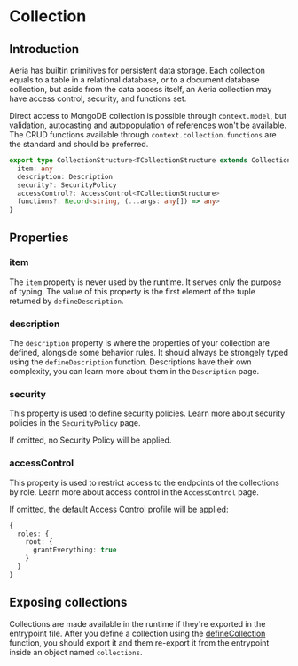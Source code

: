 # Collection

## Introduction

Aeria has builtin primitives for persistent data storage. Each collection equals to a table in a relational database, or to a document database collection, but aside from the data access itself, an Aeria collection may have access control, security, and functions set.

Direct access to MongoDB collection is possible through `context.model`, but validation, autocasting and autopopulation of references won't be available. The CRUD functions available through `context.collection.functions` are the standard and should be preferred.


```typescript
export type CollectionStructure<TCollectionStructure extends CollectionStructure = any> = {
  item: any
  description: Description
  security?: SecurityPolicy
  accessControl?: AccessControl<TCollectionStructure>
  functions?: Record<string, (...args: any[]) => any>
}
```

## Properties

### item <Badge type="tip" text="any" />

The `item` property is never used by the runtime. It serves only the purpose of typing.
The value of this property is the first element of the tuple returned by `defineDescription`.

### description <Badge type="tip" text="Description" />

The `description` property is where the properties of your collection are
defined, alongside some behavior rules. It should always be strongely typed
using the `defineDescription` function. Descriptions have their own complexity,
you can learn more about them in the `Description` page.

### security <Badge type="tip" text="SecurityPolicy" /> <Badge type="tip" text="optional" />

This property is used to define security policies.
Learn more about security policies in the `SecurityPolicy` page.

If omitted, no Security Policy will be applied.

### accessControl <Badge type="tip" text="AccessControl" /> <Badge type="tip" text="optional" />

This property is used to restrict access to the endpoints of the collections by role.
Learn more about access control in the `AccessControl` page.

If omitted, the default Access Control profile will be applied:

```typescript
{
  roles: {
    root: {
      grantEverything: true
    }
  }
}
```


## Exposing collections

Collections are made available in the runtime if they're exported in the
entrypoint file. After you define a collection using the
[defineCollection](/backend/define-collection) function, you should export it
and them re-export it from the entrypoint inside an object named `collections`.

